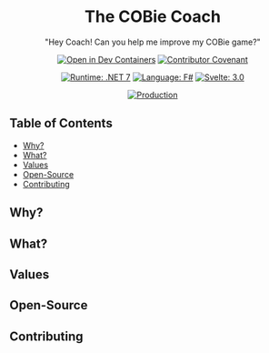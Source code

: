 <div align="center">
  <h1>The COBie Coach</h1>
  <p>"Hey Coach! Can you help me improve my COBie game?"</p>

  [![Open in Dev Containers](https://img.shields.io/static/v1?label=Dev%20Containers&message=Open&color=blue&logo=visualstudiocode)](https://vscode.dev/redirect?url=vscode://ms-vscode-remote.remote-containers/cloneInVolume?url=https://github.com/jamesbayley/Fortress)
  [![Contributor Covenant](https://img.shields.io/badge/Contributor%20Covenant-2.0-4baaaa.svg)](code_of_conduct.md)
  
  [![Runtime: .NET 7](https://img.shields.io/badge/Runtime-.NET_7-blueviolet)](https://dotnet.microsoft.com/en-us/download/dotnet/7.0)
  [![Language: F#](https://img.shields.io/badge/Language-F%23-blueviolet)](https://learn.microsoft.com/en-us/dotnet/fsharp/what-is-fsharp)
  [![Svelte: 3.0](https://img.shields.io/badge/Svelte-3.0-orange)](https://svelte.dev/)

  [![Production](https://github.com/jamesbayley/COBieCoach/actions/workflows/publish.yml/badge.svg)](https://github.com/jamesbayley/COBieCoach/actions/workflows/publish.yml)
</div>

## Table of Contents

- [Why?](#why)
- [What?](#what)
- [Values](#values)
- [Open-Source](#open-source)
- [Contributing](#contributing)

## Why?

<p align="justify"> 
</p>

## What?

## Values

## Open-Source

## Contributing

